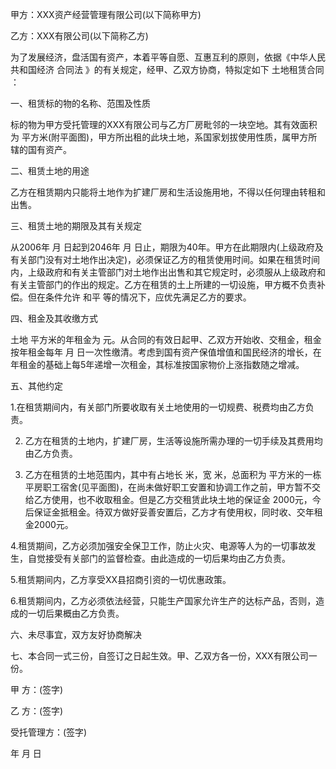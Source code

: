 
 


甲方：XXX资产经营管理有限公司(以下简称甲方)


乙方：XXX有限公司(以下简称乙方)


为了发展经济，盘活国有资产，本着平等自愿、互惠互利的原则，依据《中华人民共和国经济
合同法
》的有关规定，经甲、乙双方协商，特拟定如下
土地租赁合同
：


一、租赁标的物的名称、范围及性质


标的物为甲方受托管理的XXX有限公司与乙方厂房毗邻的一块空地。其有效面积为 平方米(附平面图)，甲方所出租的此块土地，系国家划拔使用性质，属甲方所辖的国有资产。


二、租赁土地的用途


乙方在租赁期内只能将土地作为扩建厂房和生活设施用地，不得以任何理由转租和出售。


三、租赁土地的期限及其有关规定


从2006年 月 日起到2046年 月 日止，期限为40年。甲方在此期限内(上级政府及有关部门没有对土地作出决定)，必须保证乙方的租赁使用时间。如果在租赁时间内，上级政府和有关主管部门对土地作出出售和其它规定时，必须服从上级政府和有关主管部门的作出的规定。乙方在租赁的土上所建的一切设施，甲方概不负责补偿。但在条件允许
和平
等的情况下，应优先满足乙方的要求。


四、租金及其收缴方式


土地 平方米的年租金为 元。从合同的有效日起甲、乙双方开始收、交租金，租金按年租金每年 月 日一次性缴清。考虑到国有资产保值增值和国民经济的增长，在年租金的基础上每5年递增一次租金，其标准按国家物价上涨指数随之增减。


五、其他约定


1.在租赁期间内，有关部门所要收取有关土地使用的一切规费、税费均由乙方负责。


2. 乙方在租赁的土地内，扩建厂房，生活等设施所需办理的一切手续及其费用均由乙方负责。


3. 乙方在租赁的土地范围内，其中有占地长 米，宽 米，总面积为 平方米的一栋平房职工宿舍(见平面图)，在尚未做好职工安置和协调工作之前，甲方暂不交给乙方使用，也不收取租金。但是乙方交租赁此块土地的保证金 2000元，今后保证金抵租金。待双方做好妥善安置后，乙方才有使用权，同时收、交年租金2000元。


4.租赁期间，乙方必须加强安全保卫工作，防止火灾、电源等人为的一切事故发生，自觉接受有关部门的监督检查。由此造成的一切后果均由乙方负责。


5.租赁期间内，乙方享受XX县招商引资的一切优惠政策。


6.租赁期间内，乙方必须依法经营，只能生产国家允许生产的达标产品，否则，造成的一切后果概由乙方负责。


六、未尽事宜，双方友好协商解决


七、本合同一式三份，自签订之日起生效。甲、乙双方各一份，XXX有限公司一份。


甲 方：(签字)


乙 方：(签字)


受托管理方：(签字)


年 月 日
 


 

 
 
 
 
 
  


  
 

  


  


  
 
 
 
 

